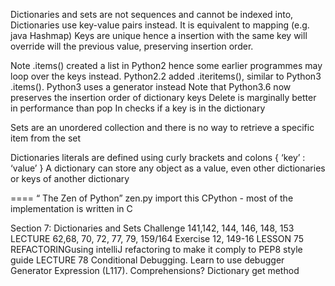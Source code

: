 Dictionaries and sets are not sequences and cannot be indexed into, 
Dictionaries use key-value pairs instead. It is equivalent to mapping (e.g. java Hashmap)
Keys are unique hence a insertion with the same key will override will the previous value, preserving insertion order.

Note .items() created a list in Python2 hence some earlier programmes may loop over the keys instead. Python2.2 added .iteritems(), similar to Python3 .items(). Python3 uses a generator instead
Note that Python3.6 now preserves the insertion order of dictionary keys
Delete is marginally better in performance than pop
In checks if a key is in the dictionary

Sets are an unordered collection and there is no way to retrieve a specific item from the set

Dictionaries literals are defined using curly brackets and colons { ‘key’ : ‘value’ }
A dictionary can store any object as a value, even other dictionaries or keys of another dictionary


====
“ The Zen of Python” zen.py import this
CPython - most of the implementation is written in C


Section 7: Dictionaries and Sets
Challenge 141,142, 144, 146, 148, 153
LECTURE 62,68, 70, 72, 77, 79, 159/164
Exercise 12, 149-16
LESSON 75 REFACTORINGusing intelliJ refactoring to make it comply to PEP8 style guide
LECTURE 78 Conditional Debugging. Learn to use debugger
Generator Expression (L117). Comprehensions?
Dictionary get method
